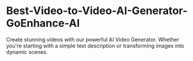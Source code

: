 # Best-Video-to-Video-AI-Generator-GoEnhance-AI
Create stunning videos with our powerful AI Video Generator. Whether you're starting with a simple text description or transforming images into dynamic scenes.
